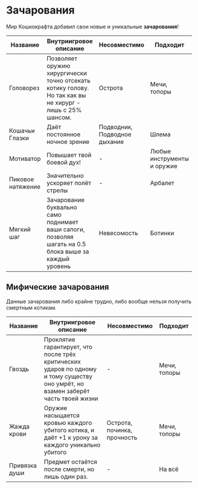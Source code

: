 # Зачарования

Мир Кошкокрафта добавил свои новые и уникальные **зачарования**!

| Название | Внутриигровое описание | Несовместимо | Подходит |
| -------- | ---------------------- | ------------- | -------- |
|Головорез|Позволяет оружию хирургически точно отсекать котику голову. Но так как вы не хирург - лишь с 25% шансом.|Острота|Мечи, топоры|
|Кошачьи Глазки|Даёт постоянное ночное зрение|Подводник, Подводное дыхание|Шлема|
|Мотиватор|Повышает твой боевой дух!|-|Любые инструменты и оружие|
|Пиковое натяжение|Значительно ускоряет полёт стрелы|-|Арбалет|
|Мягкий шаг|Зачарование буквально само поднимает ваши сапоги, позволяя шагать на 0.5 блока выше за каждый уровень|Невесомость|Ботинки|

## Мифические зачарования

Данные зачарования либо крайне трудно, либо вообще нельзя получить смертным котикам.

| Название | Внутриигровое описание | Несовместимо | Подходит |
| -------- | ---------------------- | ------------- | -------- |
|Гвоздь|Проклятие гарантирует, что после трёх критических ударов по одному и тому существу оно умрёт, но взамен заберёт часть твоей жизни|-|Мечи, топоры|
|Жажда крови|Оружие насыщается кровью каждого убитого котика, и даёт +1 к урону за каждого уникально убитого|Острота, починка, прочность|Мечи, топоры|
|Привязка души|Предмет остаётся после смерти, но лишь один раз.|-|На всё|
